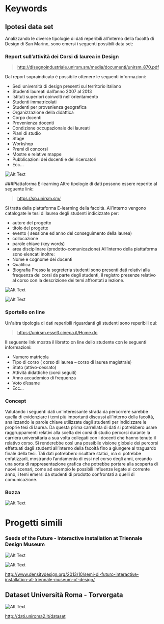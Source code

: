 # Keywords

## Ipotesi data set
Analizzando le diverse tipologie di dati reperibili all’interno della facoltà di Design di San Marino, sono emersi i seguenti possibili data set:

### Report sull’attività dei Corsi di laurea in Design
>http://disegnoindustriale.unirsm.sm/media/documenti/unirsm_870.pdf

Dal report sopraindicato è possibile ottenere le seguenti informazioni:
-	Sedi università di design presenti sul territorio italiano
-	Studenti laureati dall’anno 2007 al 2013
-	Istituti superiori coinvolti nell’orientamento
-	Studenti immatricolati
-	Studenti per provenienza geografica
-	Organizzazione della didattica
-	Corpo docenti
-	Provenienza docenti
-	Condizione occupazionale dei laureati
-	Piani di studio
-	Stage
-	Workshop
-	Premi di concorsi
-	Mostre e relative mappe
-	Pubblicazioni dei docenti e dei ricercatori
-	Ecc…

![Alt Text](http://i.imgur.com/EUJTE8N.jpg)

###Piattaforma E-learning
Altre tipologie di dati possono essere reperite al seguente link:

>https://sp.unirsm.sm/

Si tratta della piattaforma E-learning della facoltà. All’interno vengono catalogate le tesi di laurea degli studenti indicizzate per:
-	autore del progetto
-	titolo del progetto
-	evento ( sessione ed anno del conseguimento della laurea)
-	collocazione
-	parole chiave (key words) 
-	area disciplinare (prodotto-comunicazione)
All’interno della piattaforma sono elencati inoltre:
-	Nome e cognome dei docenti
-	Qualifica 
-	Biografia
Presso la segreteria studenti sono presenti dati relativi alla frequenza dei corsi da parte degli studenti, il registro presenze relativo al corso con la descrizione dei temi affrontati a lezione.

![Alt Text](http://i.imgur.com/o8Z3RYh.jpg)

![Alt Text](http://i.imgur.com/9cczp28.jpg)



### Sportello on line
Un'altra tipologia di dati reperibili riguardanti gli studenti  sono reperibili qui:

>https://unirsm.esse3.cineca.it/Home.do

Il seguente link mostra il libretto on line dello studente con le seguenti informazioni:
-	Numero matricola
-	Tipo di corso ( corso di laurea – corso di laurea magistrale)
-	Stato (attivo-cessato)
-	Attività didattiche (corsi seguiti)
-	Anno accademico di frequenza 
-	Voto d’esame
-	Ecc…
 
### Concept
Valutando i seguenti dati un'interessante strada da percorrere sarebbe quella di evidenziare i temi più importanti discussi all’interno della facoltà, analizzando le parole chiave utilizzate dagli studenti per indicizzare le proprie tesi di laurea. Da questa prima carrellata di dati si potrebbero usare raggruppamenti relativi alla scelta dei corsi di studio percorsi durante la carriera universitaria a sua volta collegati con i docenti che hanno tenuto il relativo corso. Si renderebbe così  una possibile visione globale dei percorsi effettuati dagli studenti all’interno della facoltà fino a giungere al traguardo finale della tesi. Tali dati potrebbero risultare statici, ma si potrebbe enfatizzarli, mostrando l’andamento di essi nel corso degli anni, creando una sorta di rappresentazione grafica che potrebbe portare alla scoperta di nuovi scenari, come ad esempio le possibili influenze legate al corrente anno, i temi emersi da studenti di prodotto  confrontati a quelli di comunicazione.


### Bozza
 ![Alt Text](http://i.imgur.com/cwF6mbY.jpg)
 
 
# Progetti simili
 
 
 
### Seeds of the Future - Interactive installation at Triennale Design Museum
 
![Alt Text](http://www.densitydesign.org/wp-content/uploads/2013/10/trien3.jpg)

![Alt Text](http://www.densitydesign.org/wp-content/uploads/2013/10/java-2013-10-23-16-48-41-46.jpg)

 
 
 http://www.densitydesign.org/2013/10/semi-di-futuro-interactive-installation-at-triennale-museum-of-design/
 
## Dataset Università Roma - Torvergata

![Alt Text](http://i.imgur.com/RbARWPa.jpg)

 
 http://dati.uniroma2.it/dataset
 
 
 
 
